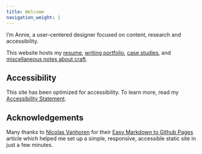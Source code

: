 ```yaml
---
title: Welcome
navigation_weight: 1
---
```


I’m Annie, a user-centered designer focused on content, research and accessibility. 

This website hosts my [resume](resume.md), [writing portfolio](/work/index.md), [case studies](/case-studies/index.md), and [miscellaneous notes about craft](/craft-notes/index.md). 

## Accessibility
This site has been optimized for accessibility. To learn more, read my [Accessibility Statement](accessibility-statement.md).

## Acknowledgements
Many thanks to [Nicolas Vanhoren](https://github.com/nicolas-van) for their [Easy Markdown to Github Pages](https://nicolas-van.github.io/easy-markdown-to-github-pages/) article which helped me set up a simple, responsive, accessible static site in just a few minutes. 